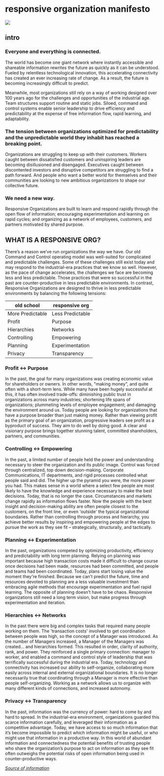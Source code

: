 # responsive organization manifesto
![](https://images.unsplash.com/photo-1455849318743-b2233052fcff?ixlib=rb-0.3.5&s=0b4422ab6b8072c30fdef9ed6041220f&auto=format&fit=crop&w=1350&q=80)

## intro

### Everyone and everything is connected.

The world has become one giant network where instantly accessible and shareable information rewrites the future as quickly as it can be understood. Fueled by relentless technological innovation, this accelerating connectivity has created an ever increasing rate of change. As a result, the future is becoming increasingly difficult to predict.

Meanwhile, most organizations still rely on a way of working designed over 100 years ago for the challenges and opportunities of the industrial age. Team structures support routine and static jobs. Siloed, command and control systems enable senior leadership to drive efficiency and predictability at the expense of free information flow, rapid learning, and adaptability.

### The tension between organizations optimized for predictability and the unpredictable world they inhabit has reached a breaking point.

Organizations are struggling to keep up with their customers. Workers caught between dissatisfied customers and uninspiring leaders are becoming disillusioned and disengaged. Executives caught between discontented investors and disruptive competitors are struggling to find a path forward. And people who want a better world for themselves and their communities are looking to new ambitious organizations to shape our collective future.

### We need a new way.

Responsive Organizations are built to learn and respond rapidly through the open flow of information; encouraging experimentation and learning on rapid cycles; and organizing as a network of employees, customers, and partners motivated by shared purpose.



## WHAT IS A RESPONSIVE ORG?


There’s a reason we’ve run organizations the way we have. Our old Command and Control operating model was well-suited for complicated and predictable challenges. Some of these challenges still exist today and may respond to the industrial-era practices that we know so well. However, as the pace of change accelerates, the challenges we face are becoming less and less predictable. Those practices that were so successful in the past are counter-productive in less predictable environments. In contrast, Responsive Organizations are designed to thrive in less predictable environments by balancing the following tensions:  


| old school       | responsive org   |
|------------------|------------------|
| More Predictable | Less Predictable |
| Profit           | Purpose          |
| Hierarchies      | Networks         |
| Controlling      | Empowering       |
| Planning         | Experimentation  |
| Privacy          | Transparency     |

 

### Profit <-> Purpose

In the past, the goal for many organizations was creating economic value for shareholders or owners. In other words, "making money", and quite often with a short-term lens. While many have been hugely successful at this, it has often involved trade-offs: diminishing public trust in organizations across many industries; shortening life spans of organizations; plummeting levels of employee engagement; and damaging the environment around us.
Today people are looking for organizations that have a purpose broader than just making money. Rather than viewing profit as the primary goal of an organization, progressive leaders see profit as a byproduct of success. They aim to do well by doing good. A clear and visionary purpose brings together stunning talent, committed shareholders, partners, and communities.

 

### Controlling <-> Empowering

In the past, a limited number of people held the power and understanding necessary to steer the organization and its public image. Control was forced through centralized, top down decision-making. Corporate Communications, IT departments, and rigid processes controlled what people said and did. The higher up the pyramid you were, the more power you had. This makes sense in a world where a select few people are most likely to have the knowledge and experience necessary to make the best decisions.
Today, that is no longer the case. Circumstances and markets change rapidly as information flows faster. Now the people with the best insight and decision-making ability are often people closest to the customers, on the front line, or even 'outside' the typical organizational boundaries. Rather than controlling through process and hierarchy, you achieve better results by inspiring and empowering people at the edges to pursue the work as they see fit – strategically, structurally, and tactically.

 

### Planning <-> Experimentation

In the past, organizations competed by optimizing productivity, efficiency and predictability with long term planning. Relying on planning was important because high transaction costs made it difficult to change course once decisions had been made, resources had been committed, and people and teams had been coordinated.
Today, plans start losing value the moment they're finished. Because we can't predict the future, time and resources devoted to planning are a less valuable investment than embracing agile methods that encourage experimentation and fuel rapid learning. The opposite of planning doesn’t have to be chaos. Responsive organizations still need a long term vision, but make progress through experimentation and iteration.

 

### Hierarchies <-> Networks

In the past there were big and complex tasks that required many people working on them. The 'transaction costs' involved to get coordination between people was high, so the concept of a Manager was introduced. As the number of Managers increased, a Manager of the Managers was created... and hierarchies formed.
This resulted in order, clarity of authority, rank, and power. They reinforced a single primary connection: manager to worker, and enabled a command and control style of leadership that was terrifically successful during the industrial era.
Today, technology and connectivity has increased our ability to self-organize, collaborating more easily across internal and external organizational boundaries. It is no longer necessarily true that coordinating through a Manager is more effective than people self-organizing. Working as a network allows us to organize with many different kinds of connections, and increased autonomy.

 

### Privacy <-> Transparency

In the past, information was the currency of power: hard to come by and hard to spread. In the industrial-era environment, organizations guarded this scarce information carefully, and leveraged their information as a competitive advantage.
Today, we have access to so much information that it’s become impossible to predict which information might be useful, or who might use that information in a productive way. In this world of abundant information and connectedness the potential benefits of trusting people who share the organization’s purpose to act on information as they see fit often outweighs the potential risks of open information being used in counter-productive ways.


*[Source of information](http://www.responsive.org/manifesto)*
